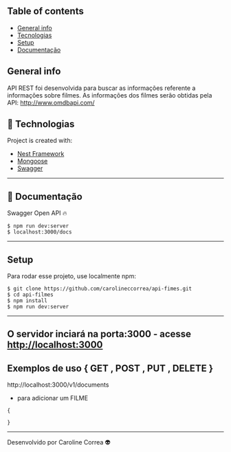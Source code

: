 ## Table of contents
* [General info](#general-info)
* [Tecnologias](#tecnologias)
* [Setup](#setup)
* [Documentação](#documentação)

## General info
API REST foi desenvolvida para buscar as informações referente a informações sobre filmes.
As informações dos filmes serão obtidas pela API: http://www.omdbapi.com/
	
## 🚀 Technologias
Project is created with: 
* [Nest Framework](https://nestjs.com)
* [Mongoose](https://mongoosejs.com)
* [Swagger](https://swagger.io)
---

## 📰 Documentação
Swagger Open API 🔥

```
$ npm run dev:server
$ localhost:3000/docs
```
---

## Setup
Para rodar esse projeto, use localmente npm:

```
$ git clone https://github.com/carolineccorrea/api-fimes.git
$ cd api-filmes
$ npm install
$ npm run dev:server
```
---

## O servidor inciará na porta:3000 - acesse <http://localhost:3000> 

## Exemplos de uso { GET , POST , PUT , DELETE }
http://localhost:3000/v1/documents

* para adicionar um FILME 

```
{

}

```
---
Desenvolvido por Caroline Correa 👽